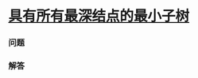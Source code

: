 # [具有所有最深结点的最小子树](https://leetcode-cn.com/problems/smallest-subtree-with-all-the-deepest-nodes)

### 问题



### 解答

```

```

